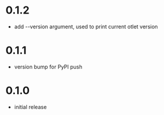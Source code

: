 # 0.1.2

- add --version argument, used to print current otlet version

# 0.1.1

- version bump for PyPI push

# 0.1.0

- initial release